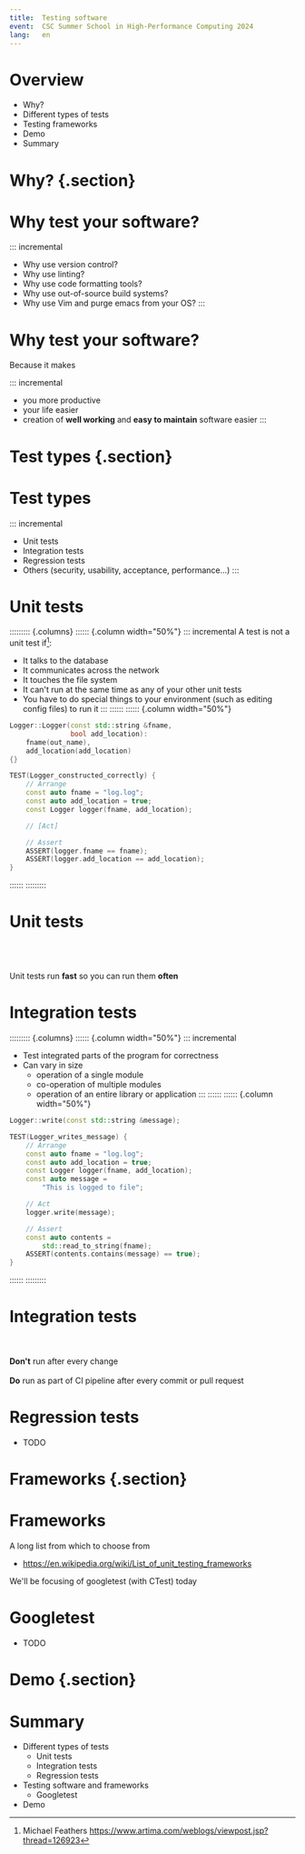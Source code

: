 ```yaml
---
title:  Testing software
event:  CSC Summer School in High-Performance Computing 2024
lang:   en
---
```


# Overview
- Why?
- Different types of tests
- Testing frameworks
- Demo
- Summary

# Why? {.section}

# Why test your software?
::: incremental
- Why use version control?
- Why use linting?
- Why use code formatting tools?
- Why use out-of-source build systems?
- Why use Vim and purge emacs from your OS?
:::

# Why test your software?
Because it makes

::: incremental
- you more productive
- your life easier
- creation of **well working** and **easy to maintain** software easier
:::

# Test types {.section}

# Test types
::: incremental
- Unit tests
- Integration tests
- Regression tests
- Others (security, usability, acceptance, performance...)
:::

# Unit tests
::::::::: {.columns}
:::::: {.column width="50%"}
::: incremental
A test is not a unit test if[^1]:

- It talks to the database
- It communicates across the network
- It touches the file system
- It can't run at the same time as any of your other unit tests
- You have to do special things to your environment (such as editing config files) to run it
:::
::::::
:::::: {.column width="50%"}
```cpp
Logger::Logger(const std::string &fname,
               bool add_location):
    fname(out_name),
    add_location(add_location)
{}

TEST(Logger_constructed_correctly) {
    // Arrange
    const auto fname = "log.log";
    const auto add_location = true;
    const Logger logger(fname, add_location);

    // [Act]

    // Assert
    ASSERT(logger.fname == fname);
    ASSERT(logger.add_location == add_location);
}
```
::::::
:::::::::

[^1]: Michael Feathers https://www.artima.com/weblogs/viewpost.jsp?thread=126923

# Unit tests
\
\
\
Unit tests run **fast** so you can run them **often**

# Integration tests
::::::::: {.columns}
:::::: {.column width="50%"}
::: incremental
- Test integrated parts of the program for correctness
- Can vary in size
    - operation of a single module
    - co-operation of multiple modules
    - operation of an entire library or application
:::
::::::
:::::: {.column width="50%"}
```cpp
Logger::write(const std::string &message);

TEST(Logger_writes_message) {
    // Arrange
    const auto fname = "log.log";
    const auto add_location = true;
    const Logger logger(fname, add_location);
    const auto message =
        "This is logged to file";

    // Act
    logger.write(message);

    // Assert
    const auto contents =
        std::read_to_string(fname);
    ASSERT(contents.contains(message) == true);
}
```
::::::
:::::::::

# Integration tests
\
\
**Don't** run after every change
\
\
**Do** run as part of CI pipeline after every commit or pull request


# Regression tests
- TODO

# Frameworks {.section}

# Frameworks
A long list from which to choose from

- https://en.wikipedia.org/wiki/List_of_unit_testing_frameworks

We'll be focusing of googletest (with CTest) today

# Googletest

- TODO

# Demo {.section}

# Summary
- Different types of tests
    - Unit tests
    - Integration tests
    - Regression tests
- Testing software and frameworks
    - Googletest
- Demo
